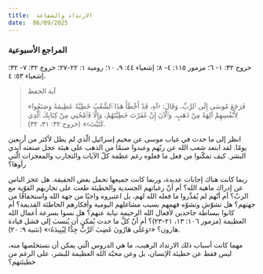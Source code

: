 ```yaml
---
title:  الارتداد والشفاعة
date:  06/09/2025
---
```


### المراجع الأسبوعية
خروج ٣٢: ١- ٦؛ مزمور ١١٥: ٤- ٨؛  إشعياء ٤٤: ٩، ١٠؛ رومية ١: ٢٢-٢٧؛ خروج ٣٢: ٧- ٣٢؛ إشعياء ٥٣: ٤.

> <p>آية الحفظ</p>
> «فَرَجَعَ مُوسَى إِلَى ٱلرَّبِّ، وَقَالَ: ‹آهِ، قَدْ أَخْطَأَ هَذَا ٱلشَّعْبُ خَطِيَّةً عَظِيمَةً وَصَنَعُوا لِأَنْفُسِهِمْ آلِهَةً مِنْ ذَهَبٍ. وَٱلْآنَ إِنْ غَفَرْتَ خَطِيَّتَهُمْ، وَإِلَّا فَٱمْحُنِي مِنْ كِتَابِكَ ٱلَّذِي كَتَبْتَ›» (خروج ٣٢: ٣١، ٣٢).

انظر إلى ما حدث في غياب موسى عن مخيم إسرائيل الّذي لم يطل لأكثر من أربعين يومًا. لقد ابتعد شعب الله عن ربّهم وعبدوا صنمًا من الذهب على هيئة عجل صنعته أيدي البشر. كيف تمكّنوا من فعل ما فعلوه رغم عظمة كلّ الآيات والتجارب والمعجزات الّتي رأوها؟

ربما كانت هناك إجابات عديدة، وربما كانت جميعها تحمل بعض الحقيقة. هل عجز الناس عن إدراك ماهية الله؟ أم أنّ رغباتهم الجسدية والخطيئة طغت على تجاربهم القوّية مع الربّ؟ أم أنّهم لم يُقدِّروا ما فعله الله لهم، بل اعتبروه واجبًا من جهة الله واستحقاقًا من جهتهم؟ هل تشوّش وتشوّه فهمهم بسبب مشاغلهم اليومية وأفكارهم الخاطئة القديمة؟ أم كانوا ببساطة جاحدين لأفعال الله الرحيمة نيابة عنهم؟ هل نسوا بسرعة أعمال الله العظيمة (مزمور ١٠٦: ١٣، ٢١-٢٣)؟ أم أنّ كلَّ ما حدث يُمكن أن يُنسبَ إلى فشل قيادة هارون؟ «‹وَعَلَى هَارُونَ غَضِبَ ٱلرَّبُّ جِدًّا لِيُبِيدَهُ›» (تثنية ٩: ٢٠).

مهما كانت أسباب ذلك الارتداد الرهيب، ما هي الدروس الّتي يمكن أن نستخلصها منه، ليس فقط عن خطيئة الإنسان، بل وعن محبّة الله العظيمة للبشر، على الرغم من خطيئتهم؟